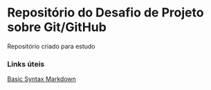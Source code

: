 # Repositório do Desafio de Projeto sobre Git/GitHub
Repositório criado para estudo

### Links úteis 
[Basic Syntax Markdown](https://www.markdownguide.org/basic-syntax/)
